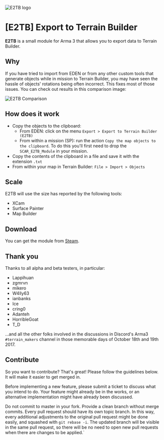 ![E2TB logo](https://cldup.com/isZPFlSHn0.png)

# [E2TB] Export to Terrain Builder

**E2TB** is a small module for Arma 3 that allows you to export data to Terrain Builder.


## Why
If you have tried to import from EDEN or from any other custom tools that generate objects while in mission to Terrain Builder, you may have seen the hassle of objects' rotations being often incorrect. This fixes most of those issues. You can check out results in this comparison image:

![E2TB Comparison](https://cldup.com/eOdeb2Gtga.jpg)

## How does it work

  * Copy the objects to the clipboard:
    * From EDEN: click on the menu `Export > Export to Terrain Builder (E2TB)`
    * From within a mission (SP): run the action `Copy the map objects to the clipboard`. To do this you'll first need to drop the `SCAR_E2TB_Module` in your mission.
  * Copy the contents of the clipboard in a file and save it with the extension `.txt`
  * From within your map in Terrain Builder: `File > Import > Objects`

## Scale

E2TB will use the size has reported by the following tools:

  * XCam
  * Surface Painter
  * Map Builder

## Download

You can get the module from [Steam](http://steamcommunity.com/sharedfiles/filedetails/?id=1174073713).

## Thank you

Thanks to all alpha and beta testers, in particular:

  * Lappihuan
  * zgmrvn
  * mikero
  * W4lly63
  * ianbanks
  * Ice
  * cring0
  * Adanteh
  * HorribleGoat
  * T_D

...and all the other folks involved in the discussions in Discord's Arma3 `#terrain_makers` channel in those memorable days of October 18th and 19th 2017.

## Contribute

So you want to contribute? That's great! Please follow the guidelines below. It will make it easier to get merged in.

Before implementing a new feature, please submit a ticket to discuss what you intend to do. Your feature might already be in the works, or an alternative implementation might have already been discussed.

Do not commit to master in your fork. Provide a clean branch without merge commits. Every pull request should have its own topic branch. In this way, every additional adjustments to the original pull request might be done easily, and squashed with `git rebase -i`. The updated branch will be visible in the same pull request, so there will be no need to open new pull requests when there are changes to be applied.`
